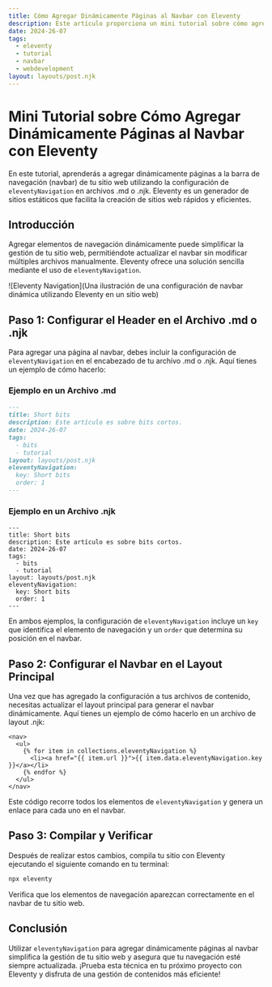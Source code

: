 ```yaml
---
title: Cómo Agregar Dinámicamente Páginas al Navbar con Eleventy
description: Este artículo proporciona un mini tutorial sobre cómo agregar dinámicamente páginas al navbar 
date: 2024-26-07
tags:
  - eleventy
  - tutorial
  - navbar
  - webdevelopment
layout: layouts/post.njk
---
```


# Mini Tutorial sobre Cómo Agregar Dinámicamente Páginas al Navbar con Eleventy

En este tutorial, aprenderás a agregar dinámicamente páginas a la barra de navegación (navbar) de tu sitio web utilizando la configuración de `eleventyNavigation` en archivos .md o .njk. Eleventy es un generador de sitios estáticos que facilita la creación de sitios web rápidos y eficientes.

## Introducción

Agregar elementos de navegación dinámicamente puede simplificar la gestión de tu sitio web, permitiéndote actualizar el navbar sin modificar múltiples archivos manualmente. Eleventy ofrece una solución sencilla mediante el uso de `eleventyNavigation`.

![Eleventy Navigation](Una ilustración de una configuración de navbar dinámica utilizando Eleventy en un sitio web)

## Paso 1: Configurar el Header en el Archivo .md o .njk

Para agregar una página al navbar, debes incluir la configuración de `eleventyNavigation` en el encabezado de tu archivo .md o .njk. Aquí tienes un ejemplo de cómo hacerlo:

### Ejemplo en un Archivo .md

```markdown
---
title: Short bits
description: Este artículo es sobre bits cortos.
date: 2024-26-07
tags:
  - bits
  - tutorial
layout: layouts/post.njk
eleventyNavigation:
  key: Short bits
  order: 1
---
```

### Ejemplo en un Archivo .njk

```njk
---
title: Short bits
description: Este artículo es sobre bits cortos.
date: 2024-26-07
tags:
  - bits
  - tutorial
layout: layouts/post.njk
eleventyNavigation:
  key: Short bits
  order: 1
---
```

En ambos ejemplos, la configuración de `eleventyNavigation` incluye un `key` que identifica el elemento de navegación y un `order` que determina su posición en el navbar.

## Paso 2: Configurar el Navbar en el Layout Principal

Una vez que has agregado la configuración a tus archivos de contenido, necesitas actualizar el layout principal para generar el navbar dinámicamente. Aquí tienes un ejemplo de cómo hacerlo en un archivo de layout .njk:

```njk
<nav>
  <ul>
    {% for item in collections.eleventyNavigation %}
      <li><a href="{{ item.url }}">{{ item.data.eleventyNavigation.key }}</a></li>
    {% endfor %}
  </ul>
</nav>
```

Este código recorre todos los elementos de `eleventyNavigation` y genera un enlace para cada uno en el navbar.

## Paso 3: Compilar y Verificar

Después de realizar estos cambios, compila tu sitio con Eleventy ejecutando el siguiente comando en tu terminal:

```bash
npx eleventy
```

Verifica que los elementos de navegación aparezcan correctamente en el navbar de tu sitio web.

## Conclusión

Utilizar `eleventyNavigation` para agregar dinámicamente páginas al navbar simplifica la gestión de tu sitio web y asegura que tu navegación esté siempre actualizada. ¡Prueba esta técnica en tu próximo proyecto con Eleventy y disfruta de una gestión de contenidos más eficiente!
